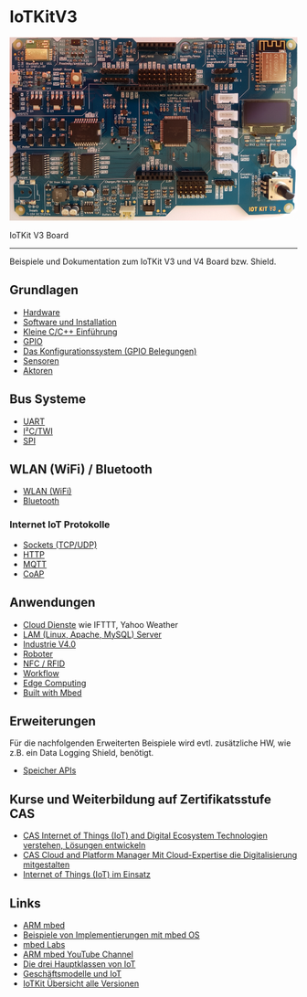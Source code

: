 IoTKitV3
========

![](images/IoTKit.png)

IoTKit V3 Board

- - -

Beispiele und Dokumentation zum IoTKit V3 und V4 Board bzw. Shield. 

## Grundlagen

* [Hardware](hw/)
* [Software und Installation](sw/)
* [Kleine C/C++ Einführung](ccpp/)
* [GPIO](https://github.com/iotkitv4/gpio)
* [Das Konfigurationssystem (GPIO Belegungen)](config/)
* [Sensoren](https://github.com/iotkitv4/sensors)
* [Aktoren](https://github.com/iotkitv4/actors)

## Bus Systeme

* [UART](https://github.com/iotkitv4/uart)
* [I²C/TWI](https://github.com/iotkitv4/i2c)
* [SPI](https://github.com/iotkitv4/spi)

## WLAN (WiFi) / Bluetooth

* [WLAN (WiFi)](https://github.com/iotkitv4/wlan)
* [Bluetooth](https://github.com/iotkitv4/bluetooth)

### Internet IoT Protokolle

* [Sockets (TCP/UDP)](https://github.com/iotkitv4/tcpip)
* [HTTP](https://github.com/iotkitv4/http)
* [MQTT](https://github.com/iotkitv4/mqtt)
* [CoAP](https://github.com/iotkitv4/coap)

## Anwendungen

* [Cloud Dienste](https://github.com/iotkitv4/cloud) wie IFTTT, Yahoo Weather
* [LAM (Linux, Apache, MySQL) Server](LAM/)
* [Industrie V4.0](industrieV4/)
* [Roboter](roboter/)
* [NFC / RFID](https://github.com/iotkitv4/rfid)
* [Workflow](workflow/)
* [Edge Computing](edge/)
* [Built with Mbed](https://www.mbed.com/built-with-mbed/)

## Erweiterungen

Für die nachfolgenden Erweiterten Beispiele wird evtl. zusätzliche HW, wie z.B. ein Data Logging Shield, benötigt.

* [Speicher APIs](https://github.com/iotkitv4/storage)

## Kurse und Weiterbildung auf Zertifikatsstufe CAS

* [CAS Internet of Things (IoT) and Digital Ecosystem Technologien verstehen, Lösungen entwickeln](http://hslu.ch/casiot)
* [CAS Cloud and Platform Manager Mit Cloud-Expertise die Digitalisierung mitgestalten](http://hslu.ch/cascpm) 
* [Internet of Things (IoT) im Einsatz](https://www.digicomp.ch/d/IOTEIN)

## Links

* [ARM mbed](https://www.mbed.com)
* [Beispiele von Implementierungen mit mbed OS](https://www.mbed.com/built-with-mbed/)
* [mbed Labs](https://labs.mbed.com/)
* [ARM mbed YouTube Channel](https://www.youtube.com/channel/UCNcxd73dSceKtU77XWMOg8A)
* [Die drei Hauptklassen von IoT](https://www.arm.com/products/iot/soc)
* [Geschäftsmodelle und IoT](https://www.iot-lab.ch/publications/#whitepapers)
* [IoTKit Übersicht alle Versionen](https://github.com/mc-b/IoTKit#internet-der-dinge-kit)

